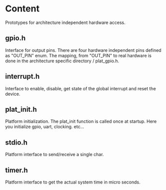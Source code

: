# Content
Prototypes for architecture independent hardware access.

## gpio.h
Interface for output pins. There are four hardware independent pins defined as "OUT_PIN" enum. The mapping, from "OUT_PIN" to real hardware is done in the architecture specific directory / plat_gpio.h.

## interrupt.h
Interface to enable, disable, get state of the global interrupt and reset the device.

## plat_init.h
Platform initialization. The plat_init function is called once at startup. Here you initialize gpio, uart, clocking. etc...

## stdio.h
Platform interface to send/receive a single char.

## timer.h
Platform interface to get the actual system time in micro seconds.
